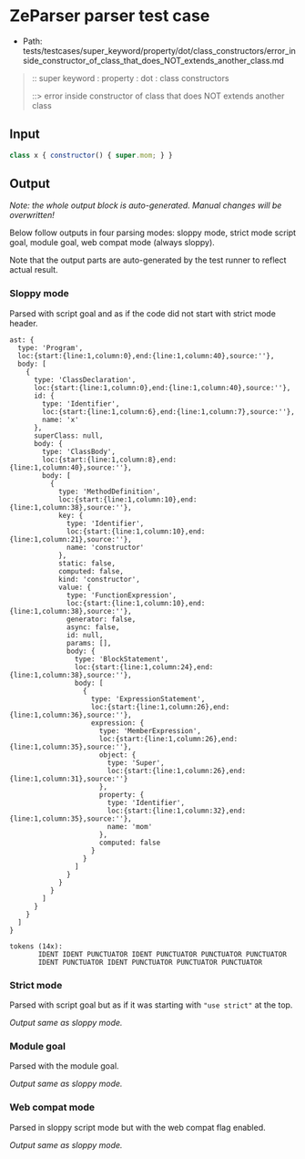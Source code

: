 # ZeParser parser test case

- Path: tests/testcases/super_keyword/property/dot/class_constructors/error_inside_constructor_of_class_that_does_NOT_extends_another_class.md

> :: super keyword : property : dot : class constructors
>
> ::> error inside constructor of class that does NOT extends another class

## Input


`````js
class x { constructor() { super.mom; } }
`````

## Output

_Note: the whole output block is auto-generated. Manual changes will be overwritten!_

Below follow outputs in four parsing modes: sloppy mode, strict mode script goal, module goal, web compat mode (always sloppy).

Note that the output parts are auto-generated by the test runner to reflect actual result.

### Sloppy mode

Parsed with script goal and as if the code did not start with strict mode header.

`````
ast: {
  type: 'Program',
  loc:{start:{line:1,column:0},end:{line:1,column:40},source:''},
  body: [
    {
      type: 'ClassDeclaration',
      loc:{start:{line:1,column:0},end:{line:1,column:40},source:''},
      id: {
        type: 'Identifier',
        loc:{start:{line:1,column:6},end:{line:1,column:7},source:''},
        name: 'x'
      },
      superClass: null,
      body: {
        type: 'ClassBody',
        loc:{start:{line:1,column:8},end:{line:1,column:40},source:''},
        body: [
          {
            type: 'MethodDefinition',
            loc:{start:{line:1,column:10},end:{line:1,column:38},source:''},
            key: {
              type: 'Identifier',
              loc:{start:{line:1,column:10},end:{line:1,column:21},source:''},
              name: 'constructor'
            },
            static: false,
            computed: false,
            kind: 'constructor',
            value: {
              type: 'FunctionExpression',
              loc:{start:{line:1,column:10},end:{line:1,column:38},source:''},
              generator: false,
              async: false,
              id: null,
              params: [],
              body: {
                type: 'BlockStatement',
                loc:{start:{line:1,column:24},end:{line:1,column:38},source:''},
                body: [
                  {
                    type: 'ExpressionStatement',
                    loc:{start:{line:1,column:26},end:{line:1,column:36},source:''},
                    expression: {
                      type: 'MemberExpression',
                      loc:{start:{line:1,column:26},end:{line:1,column:35},source:''},
                      object: {
                        type: 'Super',
                        loc:{start:{line:1,column:26},end:{line:1,column:31},source:''}
                      },
                      property: {
                        type: 'Identifier',
                        loc:{start:{line:1,column:32},end:{line:1,column:35},source:''},
                        name: 'mom'
                      },
                      computed: false
                    }
                  }
                ]
              }
            }
          }
        ]
      }
    }
  ]
}

tokens (14x):
       IDENT IDENT PUNCTUATOR IDENT PUNCTUATOR PUNCTUATOR PUNCTUATOR
       IDENT PUNCTUATOR IDENT PUNCTUATOR PUNCTUATOR PUNCTUATOR
`````

### Strict mode

Parsed with script goal but as if it was starting with `"use strict"` at the top.

_Output same as sloppy mode._

### Module goal

Parsed with the module goal.

_Output same as sloppy mode._

### Web compat mode

Parsed in sloppy script mode but with the web compat flag enabled.

_Output same as sloppy mode._
